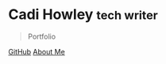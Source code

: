 # Cadi Howley <small>tech writer</small>

> Portfolio

[GitHub](https://github.com/cadihowley)
[About Me](README.md)

